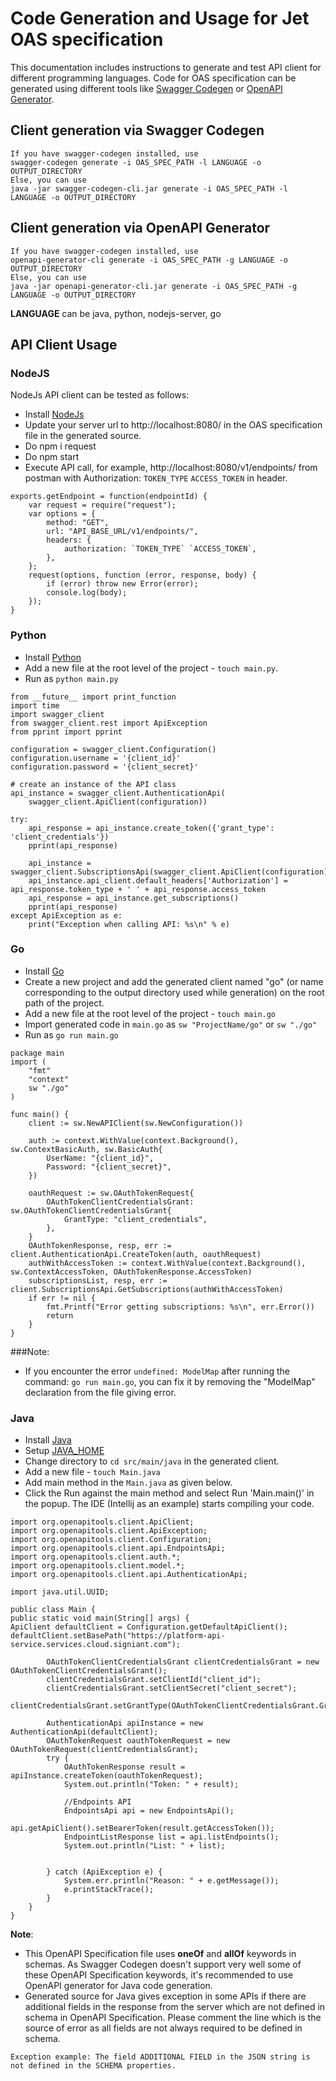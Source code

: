 # Code Generation and Usage for Jet OAS specification
This documentation includes instructions to generate and test API client for different programming languages. Code for OAS specification can be generated using different tools like [Swagger Codegen](https://swagger.io/docs/open-source-tools/swagger-codegen/) or [OpenAPI Generator](https://github.com/OpenAPITools/openapi-generator).

## Client generation via Swagger Codegen

```
If you have swagger-codegen installed, use
swagger-codegen generate -i OAS_SPEC_PATH -l LANGUAGE -o OUTPUT_DIRECTORY
Else, you can use
java -jar swagger-codegen-cli.jar generate -i OAS_SPEC_PATH -l LANGUAGE -o OUTPUT_DIRECTORY
```

## Client generation via OpenAPI Generator

```
If you have swagger-codegen installed, use
openapi-generator-cli generate -i OAS_SPEC_PATH -g LANGUAGE -o OUTPUT_DIRECTORY
Else, you can use
java -jar openapi-generator-cli.jar generate -i OAS_SPEC_PATH -g LANGUAGE -o OUTPUT_DIRECTORY
```

**LANGUAGE** can be java, python, nodejs-server, go

## API Client Usage

### NodeJS

NodeJs API client can be tested as follows:

- Install [NodeJs](https://nodejs.org/en/download)
- Update your server url to http://localhost:8080/ in the OAS specification file in the generated source.
- Do npm i request
- Do npm start
- Execute API call, for example, http://localhost:8080/v1/endpoints/ from postman with Authorization: `TOKEN_TYPE` `ACCESS_TOKEN` in header.

```
exports.getEndpoint = function(endpointId) {
    var request = require("request");
    var options = {
        method: "GET",
        url: "API_BASE_URL/v1/endpoints/",
        headers: {
            authorization: `TOKEN_TYPE` `ACCESS_TOKEN`,
        },
    };
    request(options, function (error, response, body) {
        if (error) throw new Error(error);
        console.log(body);
    });
}
```

### Python

- Install [Python](https://www.python.org/downloads/)
- Add a new file at the root level of the project - `touch main.py`.
- Run as `python main.py`
```
from __future__ import print_function
import time
import swagger_client
from swagger_client.rest import ApiException
from pprint import pprint

configuration = swagger_client.Configuration()
configuration.username = '{client_id}'
configuration.password = '{client_secret}'

# create an instance of the API class
api_instance = swagger_client.AuthenticationApi(
    swagger_client.ApiClient(configuration))

try:
    api_response = api_instance.create_token({'grant_type': 'client_credentials'})
    pprint(api_response)

    api_instance = swagger_client.SubscriptionsApi(swagger_client.ApiClient(configuration))
    api_instance.api_client.default_headers['Authorization'] = api_response.token_type + ' ' + api_response.access_token
    api_response = api_instance.get_subscriptions()
    pprint(api_response)
except ApiException as e:
    print("Exception when calling API: %s\n" % e)
```

### Go

- Install [Go](https://go.dev/doc/install)
- Create a new project and add the generated client named "go" (or name corresponding to the output directory used while generation) on the root path of the project.
- Add a new file at the root level of the project - `touch main.go`
- Import generated code in `main.go` as `sw "ProjectName/go"` or `sw "./go"`
- Run as `go run main.go`

```
package main
import (
    "fmt"
    "context"
    sw "./go"
)

func main() {
	client := sw.NewAPIClient(sw.NewConfiguration())

	auth := context.WithValue(context.Background(), sw.ContextBasicAuth, sw.BasicAuth{
		UserName: "{client_id}",
		Password: "{client_secret}",
	})

	oauthRequest := sw.OAuthTokenRequest{
		OAuthTokenClientCredentialsGrant: sw.OAuthTokenClientCredentialsGrant{
			GrantType: "client_credentials",
		},
	}
	OAuthTokenResponse, resp, err := client.AuthenticationApi.CreateToken(auth, oauthRequest)
    authWithAccessToken := context.WithValue(context.Background(), sw.ContextAccessToken, OAuthTokenResponse.AccessToken)
    subscriptionsList, resp, err := client.SubscriptionsApi.GetSubscriptions(authWithAccessToken)
    if err != nil {
		fmt.Printf("Error getting subscriptions: %s\n", err.Error())
		return
	}
}
```

###Note:
- If you encounter the error `undefined: ModelMap` after running the command: `go run main.go`, you can fix it by removing the "ModelMap" declaration from the file giving error.

### Java

- Install [Java](https://www.oracle.com/in/java/technologies/downloads/)
- Setup [JAVA_HOME](https://docs.oracle.com/cd/E19182-01/821-0917/inst_jdk_javahome_t/index.html)
- Change directory to `cd src/main/java` in the generated client.
- Add a new file - `touch Main.java`
- Add main method in the `Main.java` as given below.
- Click the Run against the main method and select Run 'Main.main()' in the popup. The IDE (Intellij as an example) starts compiling your code.

```
import org.openapitools.client.ApiClient;
import org.openapitools.client.ApiException;
import org.openapitools.client.Configuration;
import org.openapitools.client.api.EndpointsApi;
import org.openapitools.client.auth.*;
import org.openapitools.client.model.*;
import org.openapitools.client.api.AuthenticationApi;

import java.util.UUID;

public class Main {
public static void main(String[] args) {
ApiClient defaultClient = Configuration.getDefaultApiClient();
defaultClient.setBasePath("https://platform-api-service.services.cloud.signiant.com");

        OAuthTokenClientCredentialsGrant clientCredentialsGrant = new OAuthTokenClientCredentialsGrant();
        clientCredentialsGrant.setClientId("client_id");
        clientCredentialsGrant.setClientSecret("client_secret");
        clientCredentialsGrant.setGrantType(OAuthTokenClientCredentialsGrant.GrantTypeEnum.CLIENT_CREDENTIALS);

        AuthenticationApi apiInstance = new AuthenticationApi(defaultClient);
        OAuthTokenRequest oauthTokenRequest = new OAuthTokenRequest(clientCredentialsGrant);
        try {
            OAuthTokenResponse result = apiInstance.createToken(oauthTokenRequest);
            System.out.println("Token: " + result);

            //Endpoints API
            EndpointsApi api = new EndpointsApi();
            api.getApiClient().setBearerToken(result.getAccessToken());
            EndpointListResponse list = api.listEndpoints();
            System.out.println("List: " + list);


        } catch (ApiException e) {
            System.err.println("Reason: " + e.getMessage());
            e.printStackTrace();
        }
    }
}
```

**Note**:
- This OpenAPI Specification file uses **oneOf** and **allOf** keywords in schemas. As Swagger Codegen doesn't support very well some of these OpenAPI Specification keywords, it's recommended to use OpenAPI generator for Java code generation.
- Generated source for Java gives exception in some APIs if there are additional fields in the response from the server which are not defined in schema in OpenAPI Specification. Please comment the line which is the source of error as all fields are not always required to be defined in schema.
  
`Exception example: The field ADDITIONAL FIELD in the JSON string is not defined in the SCHEMA properties.`
